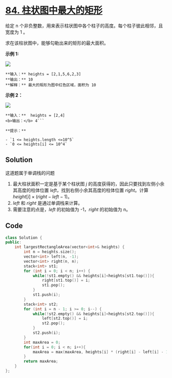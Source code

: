 # [84. 柱状图中最大的矩形](https://leetcode.cn/problems/largest-rectangle-in-histogram/description/?envType=study-plan-v2&envId=top-100-liked)

给定 n 个非负整数，用来表示柱状图中各个柱子的高度。每个柱子彼此相邻，且宽度为 1 。

求在该柱状图中，能够勾勒出来的矩形的最大面积。

**示例 1:** 

<img src="https://gitee.com/baishuaishuai/saveimg/raw/master/202507111559585.jpg">

```
**输入：** heights = [2,1,5,6,2,3]
**输出：** 10
**解释：** 最大的矩形为图中红色区域，面积为 10
```

**示例 2：** 

<img src="https://gitee.com/baishuaishuai/saveimg/raw/master/202507111559611.jpg">

```
**输入：**  heights = [2,4]
<b>输出：</b> 4```

**提示：** 

- `1 <= heights.length <=10^5`
- `0 <= heights[i] <= 10^4`
```

## Solution

这道题属于单调栈的问题

1. 最大柱状面积一定是基于某个柱状图 $j$ 的高度获得的，因此只要找到左侧小余其高度的柱体位置 $left$，找到右侧小余其高度的柱体位置 $right$。计算 $height[i]\times(right-left-1)$。
2. $left$ 和 $right$ 是通过单调栈来计算。
3. 需要注意的点是，$left$ 的初始值为 -1，$right$ 的初始值为 n。

## Code

```c++
class Solution {
public:
    int largestRectangleArea(vector<int>& heights) {
        int n = heights.size();
        vector<int> left(n, -1);
        vector<int> right(n, n);
        stack<int> st1;
        for (int i = 0; i < n; i++) {
            while(!st1.empty() && heights[i]<heights[st1.top()]){
                right[st1.top()] = i;
                st1.pop();
            }
            st1.push(i);
        }
        stack<int> st2;
        for (int i = n - 1; i >= 0; i--) {
            while(!st2.empty() && heights[i]<heights[st2.top()]){
                left[st2.top()] = i;
                st2.pop();
            }
            st2.push(i);
        }
        int maxArea = 0;
        for(int i = 0; i < n; i++){
            maxArea = max(maxArea, heights[i] * (right[i] - left[i] - 1));
        }
        return maxArea;
    }
};
```



